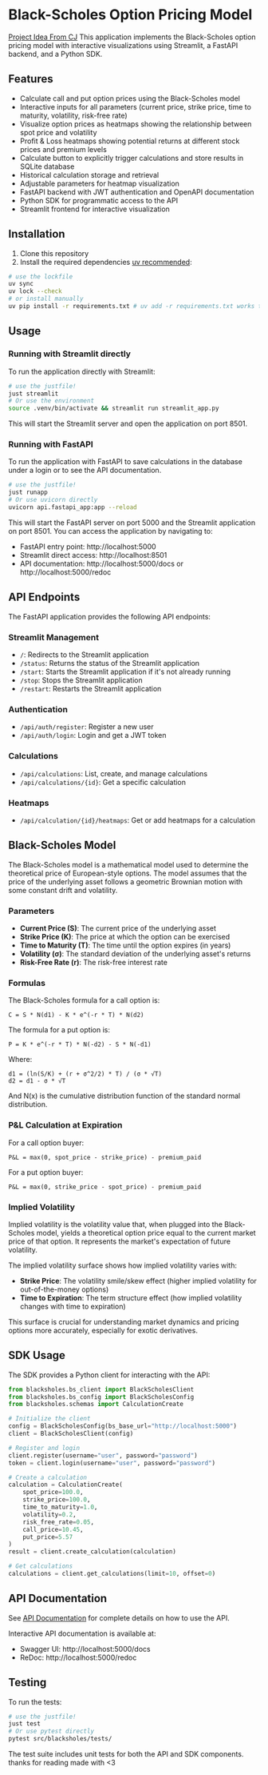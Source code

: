 # Black-Scholes Option Pricing Model
[Project Idea From CJ](https://youtu.be/lY-NP4X455U?si=ixc8cO5N-SBil_F9)
This application implements the Black-Scholes option pricing model with interactive visualizations using Streamlit, a FastAPI backend, and a Python SDK.
## Features
- Calculate call and put option prices using the Black-Scholes model
- Interactive inputs for all parameters (current price, strike price, time to maturity, volatility, risk-free rate)
- Visualize option prices as heatmaps showing the relationship between spot price and volatility
- Profit & Loss heatmaps showing potential returns at different stock prices and premium levels
- Calculate button to explicitly trigger calculations and store results in SQLite database
- Historical calculation storage and retrieval
- Adjustable parameters for heatmap visualization
- FastAPI backend with JWT authentication and OpenAPI documentation
- Python SDK for programmatic access to the API
- Streamlit frontend for interactive visualization
## Installation
1. Clone this repository
2. Install the required dependencies [uv recommended](https://docs.astral.sh/uv):
```bash
# use the lockfile
uv sync
uv lock --check
# or install manually
uv pip install -r requirements.txt # uv add -r requirements.txt works too.
```
## Usage
### Running with Streamlit directly
To run the application directly with Streamlit:
```bash
# use the justfile!
just streamlit
# Or use the environment
source .venv/bin/activate && streamlit run streamlit_app.py
```
This will start the Streamlit server and open the application on port 8501.
### Running with FastAPI
To run the application with FastAPI to save calculations in the database under a login or to see the API documentation. 

```bash
# use the justfile!
just runapp
# Or use uvicorn directly
uvicorn api.fastapi_app:app --reload
```

This will start the FastAPI server on port 5000 and the Streamlit application on port 8501. You can access the application by navigating to:
- FastAPI entry point: http://localhost:5000
- Streamlit direct access: http://localhost:8501
- API documentation: http://localhost:5000/docs or http://localhost:5000/redoc
## API Endpoints
The FastAPI application provides the following API endpoints:
### Streamlit Management
- `/`: Redirects to the Streamlit application
- `/status`: Returns the status of the Streamlit application
- `/start`: Starts the Streamlit application if it's not already running
- `/stop`: Stops the Streamlit application
- `/restart`: Restarts the Streamlit application
### Authentication
- `/api/auth/register`: Register a new user
- `/api/auth/login`: Login and get a JWT token
### Calculations
- `/api/calculations`: List, create, and manage calculations
- `/api/calculations/{id}`: Get a specific calculation
### Heatmaps
- `/api/calculation/{id}/heatmaps`: Get or add heatmaps for a calculation
## Black-Scholes Model

The Black-Scholes model is a mathematical model used to determine the theoretical price of European-style options. The model assumes that the price of the underlying asset follows a geometric Brownian motion with some constant drift and volatility.
### Parameters
- **Current Price (S)**: The current price of the underlying asset
- **Strike Price (K)**: The price at which the option can be exercised
- **Time to Maturity (T)**: The time until the option expires (in years)
- **Volatility (σ)**: The standard deviation of the underlying asset's returns
- **Risk-Free Rate (r)**: The risk-free interest rate
### Formulas
The Black-Scholes formula for a call option is:
```
C = S * N(d1) - K * e^(-r * T) * N(d2)
```
The formula for a put option is:
```
P = K * e^(-r * T) * N(-d2) - S * N(-d1)
```
Where:
```
d1 = (ln(S/K) + (r + σ^2/2) * T) / (σ * √T)
d2 = d1 - σ * √T
```
And N(x) is the cumulative distribution function of the standard normal distribution.
### P&L Calculation at Expiration
For a call option buyer:
```
P&L = max(0, spot_price - strike_price) - premium_paid
```
For a put option buyer:
```
P&L = max(0, strike_price - spot_price) - premium_paid
```
### Implied Volatility
Implied volatility is the volatility value that, when plugged into the Black-Scholes model, yields a theoretical option price equal to the current market price of that option. It represents the market's expectation of future volatility.

The implied volatility surface shows how implied volatility varies with:
- **Strike Price**: The volatility smile/skew effect (higher implied volatility for out-of-the-money options)
- **Time to Expiration**: The term structure effect (how implied volatility changes with time to expiration)

This surface is crucial for understanding market dynamics and pricing options more accurately, especially for exotic derivatives.

## SDK Usage
The SDK provides a Python client for interacting with the API:

```python
from blacksholes.bs_client import BlackScholesClient
from blacksholes.bs_config import BlackScholesConfig
from blacksholes.schemas import CalculationCreate

# Initialize the client
config = BlackScholesConfig(bs_base_url="http://localhost:5000")
client = BlackScholesClient(config)

# Register and login
client.register(username="user", password="password")
token = client.login(username="user", password="password")

# Create a calculation
calculation = CalculationCreate(
    spot_price=100.0,
    strike_price=100.0,
    time_to_maturity=1.0,
    volatility=0.2,
    risk_free_rate=0.05,
    call_price=10.45,
    put_price=5.57
)
result = client.create_calculation(calculation)

# Get calculations
calculations = client.get_calculations(limit=10, offset=0)
```

## API Documentation

See [API Documentation](api/README.md) for complete details on how to use the API.

Interactive API documentation is available at:
- Swagger UI: http://localhost:5000/docs
- ReDoc: http://localhost:5000/redoc

## Testing

To run the tests:

```bash
# use the justfile!
just test
# Or use pytest directly
pytest src/blacksholes/tests/
```
The test suite includes unit tests for both the API and SDK components.
thanks for reading made with <3
